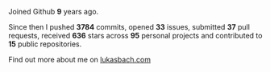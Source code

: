 Joined Github **9** years ago.

Since then I pushed **3784** commits, opened **33** issues, submitted **37** pull requests, received **636** stars across **95** personal projects and contributed to **15** public repositories.

Find out more about me on [lukasbach.com](https://lukasbach.com)
